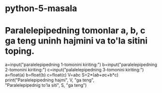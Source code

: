 # python-5-masala
# Paralelepipedning tomonlar a, b, c ga teng uninh hajmini va to'la sitini toping.
a=input("paralelepipedning 1-tomonini kiriting:")
b=input("paralelepipedning 2-tomonini kiriting:")
c=input("palalelepipedning 3-tomonini kiriting:")
a=float(a)
b=float(b)
c=float(c)
V=a*b*c
S=2*(a*b+a*c+b*c)
print("Paralelepipedning hajmi", V, "ga teng",  
      "Paralelepipednig to'la siti", S, "ga teng")
